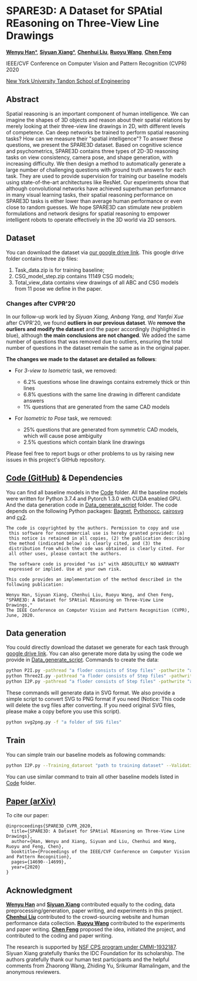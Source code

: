 
# SPARE3D: A Dataset for SPAtial REasoning on Three-View Line Drawings

[**Wenyu Han***](https://github.com/WenyuHan-LiNa), [**Siyuan Xiang***](https://www.linkedin.com/in/%E6%80%9D%E8%BF%9C-%E9%A1%B9-b4b920145/), [**Chenhui Liu**](https://github.com/iamshenkui), [**Ruoyu Wang**](https://github.com/ruoyuwangeel4930), [**Chen Feng**](https://engineering.nyu.edu/faculty/chen-feng)

IEEE/CVF Conference on Computer Vision and Pattern Recognition (CVPR) 2020

[New York University Tandon School of Engineering](https://ai4ce.github.io)


## Abstract
Spatial reasoning is an important component of human intelligence. We can imagine the shapes of 3D objects and reason about their spatial relations by merely looking at their three-view line drawings in 2D, with different levels of competence. Can deep networks be trained to perform spatial reasoning tasks? How can we measure their "spatial intelligence"? To answer these questions, we present the SPARE3D dataset. Based on cognitive science and psychometrics, SPARE3D contains three types of 2D-3D reasoning tasks on view consistency, camera pose, and shape generation, with increasing difficulty. We then design a method to automatically generate a large number of challenging questions with ground truth answers for each task. They are used to provide supervision for training our baseline models using state-of-the-art architectures like ResNet. Our experiments show that although convolutional networks have achieved superhuman performance in many visual learning tasks, their spatial reasoning performance on SPARE3D tasks is either lower than average human performance or even close to random guesses. We hope SPARE3D can stimulate new problem formulations and network designs for spatial reasoning to empower intelligent robots to operate effectively in the 3D world via 2D sensors.

## Dataset
You can download the dataset via [our google drive link](https://drive.google.com/drive/folders/1Mi2KZyKAlUOGYRQTDz3E5nhiXY5GhUB2?usp=sharing). This google drive folder contains three zip files: 
1. Task_data.zip is for training baseline;
2. CSG_model_step.zip contains 11149 CSG models;
3. Total_view_data contains view drawings of all ABC and CSG models from 11 pose we define in the paper.

### **Changes after CVPR'20**
In our follow-up work led by *Siyuan Xiang, Anbang Yang, and Yanfei Xue* after CVPR'20, we found **outliers in our previous dataset**. We **remove the ourliers and modify the dataset** and the paper accordingly (highlighted in blue), although **the main conclusions are not changed**. We added the same number of questions that was removed due to outliers, ensuring the total number of questions in the dataset remain the same as in the original paper. 

**The changes we made to the dataset are detailed as follows**:
- For *3-view to Isometric* task, we removed:
  - 6.2% questions whose line drawings contains extremely thick or thin lines
  -  6.8% questions with the same line drawing in different candidate answers
  - 1% questions that are generated from the same CAD models

- For *Isometric to Pose* task, we removed:
  - 25% questions that are generated from symmetric CAD models, which will cause pose ambiguity	
  - 2.5% questions which contain blank line drawings


Please feel free to report bugs or other problems to us by raising new issues in this project's GitHub repository.


## [Code (GitHub)](https://github.com/ai4ce/spare3d) & Dependencies
You can find all baseline models in the [Code](https://github.com/ai4ce/spare3d/Code) folder.
All the baseline models were written for Python 3.7.4 and Pytorch 1.3.0 with CUDA enabled GPU.
And the data generation code in [Data_generate_script](https://github.com/ai4ce/spare3d/Data_generate_script) folder. 
The code depends on the following Python packages: [Bagnet](https://github.com/wielandbrendel/bag-of-local-features-models), [Pythonocc](https://github.com/tpaviot/pythonocc-core), [cairosvg](https://cairosvg.org/documentation/) and [cv2](https://pypi.org/project/opencv-python/). 

```
The code is copyrighted by the authors. Permission to copy and use 
 this software for noncommercial use is hereby granted provided: (a)
 this notice is retained in all copies, (2) the publication describing
 the method (indicated below) is clearly cited, and (3) the
 distribution from which the code was obtained is clearly cited. For
 all other uses, please contact the authors.
 
 The software code is provided "as is" with ABSOLUTELY NO WARRANTY
 expressed or implied. Use at your own risk.

This code provides an implementation of the method described in the
following publication: 

Wenyu Han, Siyuan Xiang, Chenhui Liu, Ruoyu Wang, and Chen Feng, 
"SPARE3D: A Dataset for SPAtial REasoning on Three-View Line Drawings," 
The IEEE Conference on Computer Vision and Pattern Recognition (CVPR), June, 2020.
``` 

## Data generation
You could directly download the dataset we generate for each task through [google drive link](https://drive.google.com/drive/folders/1Mi2KZyKAlUOGYRQTDz3E5nhiXY5GhUB2?usp=sharing). You can also generate more data by using the code we provide in [Data_generate_script](https://github.com/ai4ce/spare3d/Data_generate_script). Commands to create the data:
```bash
python P2I.py -pathread "a floder consists of Step files" -pathwrite "a output folder"
python Three2I.py -pathread "a floder consists of Step files" -pathwrite "a output folder"
python I2P.py -pathread "a floder consists of Step files" -pathwrite "a output folder"
```
These commands will generate data in SVG format. We also provide a simple script to convert SVG to PNG format if you need (Notice: This code will delete the svg files after converting. If you need original SVG files, please make a copy before you use this script).  
```bash
python svg2png.py -f "a folder of SVG files" 
```
## Train
You can simple train our baseline models as following commands: 
```bash
python I2P.py --Training_dataroot "path to training dataset" --Validating_dataroot "path to validating dataset" --outf "folder to output log"
```
You can use similar command to train all other baseline models listed in [Code](https://github.com/ai4ce/spare3d/Code) folder. 


## [Paper (arXiv)](https://arxiv.org/abs/2003.14034)
To cite our paper:
```
@inproceedings{SPARE3D_CVPR_2020,
  title={SPARE3D: A Dataset for SPAtial REasoning on Three-View Line Drawings},
  author={Han, Wenyu and Xiang, Siyuan and Liu, Chenhui and Wang, Ruoyu and Feng, Chen},
  booktitle={Proceedings of the IEEE/CVF Conference on Computer Vision and Pattern Recognition},
  pages={14690--14699},
  year={2020}
}
```

## Acknowledgment
[**Wenyu Han**](https://github.com/WenyuHan-LiNa) and [**Siyuan Xiang**](https://www.linkedin.com/in/%E6%80%9D%E8%BF%9C-%E9%A1%B9-b4b920145/) contributed equally to the coding, data preprocessing/generation, paper writing, and experiments in this project. [**Chenhui Liu**](https://github.com/iamshenkui) contributed to the crowd-sourcing website and human performance data collection. [**Ruoyu Wang**](https://github.com/ruoyuwangeel4930) contributed to the experiments and paper writing. [**Chen Feng**](https://ai4ce.github.io) proposed the idea, initiated the project, and contributed to the coding and paper writing.

The research is supported by [NSF CPS program under CMMI-1932187](https://nsf.gov/awardsearch/showAward?AWD_ID=1932187). Siyuan Xiang gratefully thanks the IDC Foundation for its scholarship. The authors gratefully thank our human test participants and the helpful comments from Zhaorong Wang, Zhiding Yu, Srikumar Ramalingam, and the anonymous reviewers.